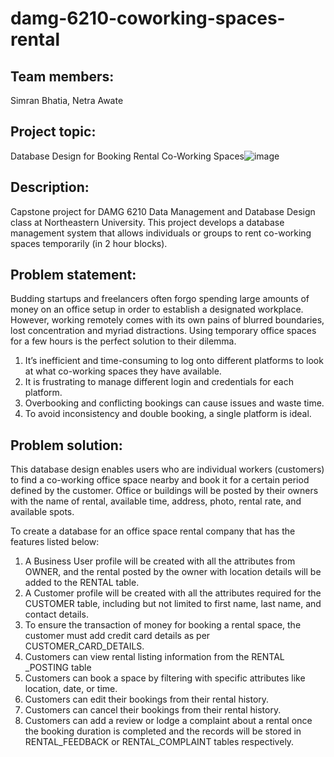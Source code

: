 # damg-6210-coworking-spaces-rental

## Team members:
Simran Bhatia, Netra Awate

## Project topic:
Database Design for Booking Rental Co-Working Spaces![image](https://user-images.githubusercontent.com/37814899/227425200-bb54fc84-ecaa-40d4-af2f-be5513ab838d.png)

## Description:
Capstone project for DAMG 6210 Data Management and Database Design class at Northeastern University. This project develops a database management system that allows individuals or groups to rent co-working spaces temporarily (in 2 hour blocks).

## Problem statement:
Budding startups and freelancers often forgo spending large amounts of money on an office setup in order to establish a designated workplace. However, working remotely comes with its own pains of blurred boundaries, lost concentration and myriad distractions. Using temporary office spaces for a few hours is the perfect solution to their dilemma.

1.	It’s inefficient and time-consuming to log onto different platforms to look at what co-working spaces they have available.
2.	It is frustrating to manage different login and credentials for each platform.
3.	Overbooking and conflicting bookings can cause issues and waste time.
4.	To avoid inconsistency and double booking, a single platform is ideal.

## Problem solution:
This database design enables users who are individual workers (customers) to find a co-working office space nearby and book it for a certain period defined by the customer. Office or buildings will be posted by their owners with the name of rental, available time, address, photo, rental rate, and available spots.

To create a database for an office space rental company that has the features listed below:
1.	A Business User profile will be created with all the attributes from OWNER, and the rental posted by the owner with location details will be added to the RENTAL table.
2.	A Customer profile will be created with all the attributes required for the CUSTOMER table, including but not limited to first name, last name, and contact details.
3.	To ensure the transaction of money for booking a rental space, the customer must add credit card details as per CUSTOMER_CARD_DETAILS.
4.	Customers can view rental listing information from the RENTAL _POSTING table 
5.	Customers can book a space by filtering with specific attributes like location, date, or time.
6.	Customers can edit their bookings from their rental history.
7.	Customers can cancel their bookings from their rental history.
8.	Customers can add a review or lodge a complaint about a rental once the booking duration is completed and the records will be stored in RENTAL_FEEDBACK or RENTAL_COMPLAINT tables respectively.
